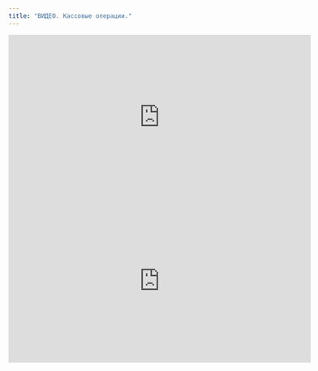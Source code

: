 ```yaml
---
title: "ВИДЕО. Кассовые операции."
---
```


<iframe width="596" height="323" src="https://www.youtube.com/embed/AXRr-kr04G8" title="Кассовые операции 290323 Часть1" frameborder="0" allow="accelerometer; autoplay; clipboard-write; encrypted-media; gyroscope; picture-in-picture; web-share" allowfullscreen></iframe>

<iframe width="596" height="323" src="https://www.youtube.com/embed/dets1mfUDOg" title="Кассовые операции 290323 Часть2 Безналичные платежи 290323 Часть1" frameborder="0" allow="accelerometer; autoplay; clipboard-write; encrypted-media; gyroscope; picture-in-picture; web-share" allowfullscreen></iframe>

